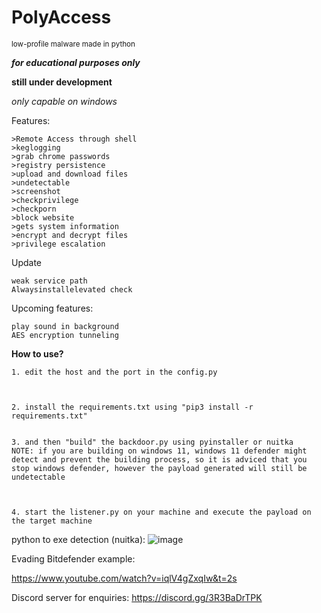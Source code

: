 # PolyAccess

<small>low-profile malware made in python</small>

***for educational purposes only***




**still under development**

*only capable on windows*

Features:

```
>Remote Access through shell
>keglogging
>grab chrome passwords
>registry persistence
>upload and download files
>undetectable
>screenshot
>checkprivilege
>checkporn
>block website
>gets system information
>encrypt and decrypt files 
>privilege escalation
``` 

Update
```
weak service path
Alwaysinstallelevated check
```

Upcoming features:
```
play sound in background
AES encryption tunneling
```

**How to use?**

```
1. edit the host and the port in the config.py



2. install the requirements.txt using "pip3 install -r requirements.txt"


3. and then "build" the backdoor.py using pyinstaller or nuitka
NOTE: if you are building on windows 11, windows 11 defender might detect and prevent the building process, so it is adviced that you stop windows defender, however the payload generated will still be undetectable



4. start the listener.py on your machine and execute the payload on the target machine
```

python to exe detection (nuitka):
![image](https://user-images.githubusercontent.com/93959737/222945408-82b23489-eda3-4b32-b3cd-4f3498683d22.png)


Evading Bitdefender example:

https://www.youtube.com/watch?v=iqlV4gZxqIw&t=2s




Discord server for enquiries:
https://discord.gg/3R3BaDrTPK
